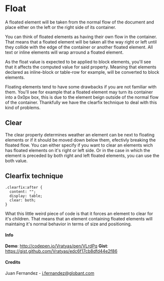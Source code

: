 # Float

A floated element will be taken from the normal flow of the document and place either on the left or the right side of its container.

You can think of floated elements as having their own flow in the container. That means that a floated element will be taken all the way right or left until they collide with the edge of the container or another floated element. All text or inline elements will wrap arround a floated element.

As the float value is expected to be applied to block elements, you'll see that it affects the computed value for said property. Meaning that elements declared as inline-block or table-row for example, will be converted to block elements.

Floating elements tend to have some drawbacks if you are not familiar with them. You'll see for example that a floated element may turn its container into a 0x0px box, this is due to the element beign outside of the normal flow of the container. Thankfully we have the clearfix technique to deal with this kind of problems.

## Clear

The clear property determines weather an element can be next to floating elements or if it should be moved down below them, efectivly breaking the floated flow. You can either specify if you want to clear an elements wich has floated elements on it's right or left side. Or in the case in which the element is preceded by both right and left floated elements, you can use the both value.

## Clearfix technique

	.clearfix:after {
	  content: "";
	  display: table;
	  clear: both;
	}

What this little weird piece of code is that it forces an element to clear for it's children. That means that an element containing floated elements will maintaing it's normal behavior in terms of size and positioning.

#### Info

__Demo__: http://codepen.io/Vratyas/pen/VLrdPq 
__Gist__: https://gist.github.com/Vratyas/edc6f17cb8dfd44e2f86

#### Credits

Juan Fernandez - <j.fernandez@globant.com>
